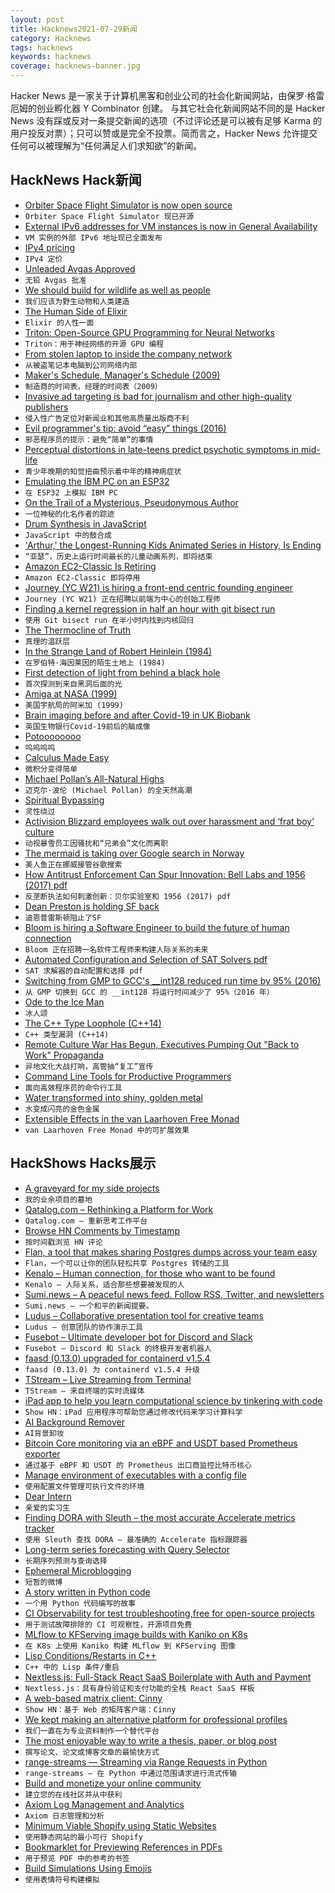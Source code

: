 ```yaml
---
layout: post
title: Hacknews2021-07-29新闻
category: Hacknews
tags: hacknews
keywords: hacknews
coverage: hacknews-banner.jpg
---
```


Hacker News 是一家关于计算机黑客和创业公司的社会化新闻网站，由保罗·格雷厄姆的创业孵化器 Y Combinator 创建。
与其它社会化新闻网站不同的是 Hacker News 没有踩或反对一条提交新闻的选项（不过评论还是可以被有足够 Karma 的用户投反对票）；只可以赞或是完全不投票。简而言之，Hacker News 允许提交任何可以被理解为“任何满足人们求知欲”的新闻。

## HackNews Hack新闻


- [Orbiter Space Flight Simulator is now open source](https://www.orbiter-forum.com/threads/orbiter-is-now-open-source.40023/)
- `Orbiter Space Flight Simulator 现已开源`
- [External IPv6 addresses for VM instances is now in General Availability](https://cloud.google.com/vpc/docs/release-notes#July_20_2021)
- `VM 实例的外部 IPv6 地址现已全面发布`
- [IPv4 pricing](https://docs.hetzner.com/general/others/ipv4-pricing/)
- `IPv4 定价`
- [Unleaded Avgas Approved](https://www.avweb.com/aviation-news/gami-awarded-long-awaited-stc-for-unleaded-100-octane-avgas/)
- `无铅 Avgas 批准`
- [We should build for wildlife as well as people](https://www.bbc.com/future/article/20210727-how-to-boost-biodiversity-and-attract-wildlife-to-your-home)
- `我们应该为野生动物和人类建造`
- [The Human Side of Elixir](https://akoutmos.com/post/betting-on-elixir/)
- `Elixir 的人性一面`
- [Triton: Open-Source GPU Programming for Neural Networks](https://www.openai.com/blog/triton/)
- `Triton：用于神经网络的开源 GPU 编程`
- [From stolen laptop to inside the company network](https://dolosgroup.io/blog/2021/7/9/from-stolen-laptop-to-inside-the-company-network)
- `从被盗笔记本电脑到公司网络内部`
- [Maker's Schedule, Manager's Schedule (2009)](http://www.paulgraham.com/makersschedule.html)
- `制造商的时间表，经理的时间表（2009）`
- [Invasive ad targeting is bad for journalism and other high-quality publishers](https://www.ethicalads.io/blog/2021/05/how-invasive-ad-targeting-is-bad-for-journalism-and-other-high-quality-publishers/)
- `侵入性广告定位对新闻业和其他高质量出版商不利`
- [Evil programmer's tip: avoid “easy” things (2016)](http://yosefk.com/blog/evil-tip-avoid-easy-things.html)
- `邪恶程序员的提示：避免“简单”的事情`
- [Perceptual distortions in late-teens predict psychotic symptoms in mid-life](https://www.binghamton.edu/news/story/3179/early-signs-perceptual-distortions-in-late-teens-predict-psychotic-symptoms-in-mid-life)
- `青少年晚期的知觉扭曲预示着中年的精神病症状`
- [Emulating the IBM PC on an ESP32](https://hackaday.com/2021/07/28/emulating-the-ibm-pc-on-an-esp32/)
- `在 ESP32 上模拟 IBM PC`
- [On the Trail of a Mysterious, Pseudonymous Author](https://www.newyorker.com/books/page-turner/on-the-trail-of-a-mysterious-pseudonymous-author)
- `一位神秘的化名作者的踪迹`
- [Drum Synthesis in JavaScript](https://www.nickwritesablog.com/drum-synthesis-in-javascript/)
- `JavaScript 中的鼓合成`
- ['Arthur,' the Longest-Running Kids Animated Series in History, Is Ending](https://text.npr.org/1021687616)
- `“亚瑟”，历史上运行时间最长的儿童动画系列，即将结束`
- [Amazon EC2-Classic Is Retiring](https://aws.amazon.com/blogs/aws/ec2-classic-is-retiring-heres-how-to-prepare/)
- `Amazon EC2-Classic 即将停用`
- [Journey (YC W21) is hiring a front-end centric founding engineer](https://jny.journey.io/p/3acc112064fc4edcbb222800198827c2?email=hnjob@yc.com)
- `Journey (YC W21) 正在招聘以前端为中心的创始工程师`
- [Finding a kernel regression in half an hour with git bisect run](https://ldpreload.com/blog/git-bisect-run)
- `使用 Git bisect run 在半小时内找到内核回归`
- [The Thermocline of Truth](https://robm.me.uk/2021/04/thermocline-of-truth/)
- `真理的温跃层`
- [In the Strange Land of Robert Heinlein (1984)](https://www.washingtonpost.com/archive/lifestyle/1984/09/05/in-the-strange-land-of-robert-heinlein/b7a2ee22-0a6e-4c29-8fc1-88b3e68ec08c/)
- `在罗伯特·海因莱因的陌生土地上 (1984)`
- [First detection of light from behind a black hole](https://news.stanford.edu/2021/07/28/first-detection-light-behind-black-hole/)
- `首次探测到来自黑洞后面的光`
- [Amiga at NASA (1999)](http://obligement.free.fr/articles_traduction/amiganasa_en.php)
- `美国宇航局的阿米加 (1999)`
- [Brain imaging before and after Covid-19 in UK Biobank](https://www.medrxiv.org/content/10.1101/2021.06.11.21258690v2)
- `英国生物银行Covid-19前后的脑成像`
- [Potoooooooo](https://en.wikipedia.org/wiki/Potoooooooo)
- `呜呜呜呜`
- [Calculus Made Easy](https://calculusmadeeasy.org/)
- `微积分变得简单`
- [Michael Pollan’s All-Natural Highs](https://newrepublic.com/article/163038/michael-pollans-natural-highs-mind-plants-book)
- `迈克尔·波伦 (Michael Pollan) 的全天然高潮`
- [Spiritual Bypassing](https://www.robertmasters.com/2013/04/29/spiritual-bypassing/)
- `灵性绕过`
- [Activision Blizzard employees walk out over harassment and ‘frat boy’ culture](https://www.theguardian.com/us-news/2021/jul/28/activision-blizzard-walkout-allegations-harassment-frat-boy-culture)
- `动视暴雪员工因骚扰和“兄弟会”文化而离职`
- [The mermaid is taking over Google search in Norway](https://alexskra.com/blog/the-mermaid-is-taking-over-google-search-in-norway/)
- `美人鱼正在挪威接管谷歌搜索`
- [How Antitrust Enforcement Can Spur Innovation: Bell Labs and 1956 (2017) pdf](https://economics.yale.edu/sites/default/files/how_antitrust_enforcement.pdf)
- `反垄断执法如何刺激创新：贝尔实验室和 1956 (2017) pdf`
- [Dean Preston is holding SF back](https://www.ebar.com/news/news//302315)
- `迪恩普雷斯顿阻止了SF`
- [Bloom is hiring a Software Engineer to build the future of human connection](item?id=27991593)
- `Bloom 正在招聘一名软件工程师来构建人际关系的未来`
- [Automated Configuration and Selection of SAT Solvers pdf](https://www.cs.ubc.ca/~kevinlb/papers/2021-SAT-handbook-chapter.pdf)
- `SAT 求解器的自动配置和选择 pdf`
- [Switching from GMP to GCC's __int128 reduced run time by 95% (2016)](https://www.nu42.com/2016/01/excellent-optimization-story.html)
- `从 GMP 切换到 GCC 的 __int128 将运行时间减少了 95%（2016 年）`
- [Ode to the Ice Man](https://www.messynessychic.com/2021/07/23/ode-to-the-ice-man/)
- `冰人颂`
- [The C++ Type Loophole (C++14)](http://alexpolt.github.io/type-loophole.html)
- `C++ 类型漏洞 (C++14)`
- [Remote Culture War Has Begun, Executives Pumping Out "Back to Work" Propaganda](https://ez.substack.com/p/the-remote-culture-war-has-begun)
- `异地文化大战打响，高管抽“复工”宣传`
- [Command Line Tools for Productive Programmers](https://earthly.dev/blog/command-line-tools/)
- `面向高效程序员的命令行工具`
- [Water transformed into shiny, golden metal](https://www.nature.com/articles/d41586-021-02065-w)
- `水变成闪亮的金色金属`
- [Extensible Effects in the van Laarhoven Free Monad](https://aaronlevin.ca/post/136494428283/extensible-effect-stacks-in-the-van-laarhoven-free)
- `van Laarhoven Free Monad 中的可扩展效果`


## HackShows Hacks展示

- [ A graveyard for my side projects](https://hackyexperiments.vercel.app/)
- `我的业余项目的墓地`
- [ Qatalog.com – Rethinking a Platform for Work](https://qatalog.com/)
- `Qatalog.com – 重新思考工作平台`
- [ Browse HN Comments by Timestamp](https://github.com/fctorial/hn_sort_comments)
- `按时间戳浏览 HN 评论`
- [ Flan, a tool that makes sharing Postgres dumps across your team easy](https://github.com/sdelements/flan)
- `Flan，一个可以让你的团队轻松共享 Postgres 转储的工具`
- [ Kenalo – Human connection, for those who want to be found](https://kenalo.com/)
- `Kenalo – 人际关系，适合那些想要被发现的人`
- [ Sumi.news – A peaceful news feed. Follow RSS, Twitter, and newsletters](https://sumi.news)
- `Sumi.news – 一个和平的新闻提要。`
- [ Ludus – Collaborative presentation tool for creative teams](https://ludus.one)
- `Ludus – 创意团队的协作演示工具`
- [ Fusebot – Ultimate developer bot for Discord and Slack](https://github.com/fusebit/fusebot/)
- `Fusebot – Discord 和 Slack 的终极开发者机器人`
- [ faasd (0.13.0) upgraded for containerd v1.5.4](https://github.com/openfaas/faasd/releases/tag/0.13.0)
- `faasd (0.13.0) 为 containerd v1.5.4 升级`
- [ TStream – Live Streaming from Terminal](https://github.com/qnkhuat/tstream)
- `TStream – 来自终端的实时流媒体`
- [ iPad app to help you learn computational science by tinkering with code](https://tinkerstellar.com)
- `Show HN：iPad 应用程序可帮助您通过修改代码来学习计算科学`
- [ AI Background Remover](https://www.photoroom.com/background-remover/)
- `AI背景卸妆`
- [ Bitcoin Core monitoring via an eBPF and USDT based Prometheus exporter](https://bitcoind.observer/d/IAeYpfWnz/home?orgId=1&refresh=30s&sr=hn)
- `通过基于 eBPF 和 USDT 的 Prometheus 出口商监控比特币核心`
- [ Manage environment of executables with a config file](https://github.com/blurgyy/bagex)
- `使用配置文件管理可执行文件的环境`
- [ Dear Intern](https://dearintern.net)
- `亲爱的实习生`
- [ Finding DORA with Sleuth – the most accurate Accelerate metrics tracker](https://www.sleuth.io)
- `使用 Sleuth 查找 DORA – 最准确的 Accelerate 指标跟踪器`
- [ Long-term series forecasting with Query Selector](https://github.com/moraieu/query-selector)
- `长期序列预测与查询选择`
- [ Ephemeral Microblogging](https://fadd.io)
- `短暂的微博`
- [ A story written in Python code](https://www.amazon.com/Day-Code-Python-Illustrated-Beginners/dp/1735907944)
- `一个用 Python 代码编写的故事`
- [ CI Observability for test troubleshooting,free for open-source projects](https://foresight.thundra.live/testruns)
- `用于测试故障排除的 CI 可观察性，开源项目免费`
- [ MLflow to KFServing image builds with Kaniko on K8s](https://chassis.ml/)
- `在 K8s 上使用 Kaniko 构建 MLflow 到 KFServing 图像`
- [ Lisp Conditions/Restarts in C++](https://github.com/leonard-stross/conditions)
- `C++ 中的 Lisp 条件/重启`
- [ Nextless.js: Full-Stack React SaaS Boilerplate with Auth and Payment](https://nextlessjs.com)
- `Nextless.js：具有身份验证和支付功能的全栈 React SaaS 样板`
- [ A web-based matrix client: Cinny](https://github.com/ajbura/cinny/releases/tag/v1.0.0)
- `Show HN：基于 Web 的矩阵客户端：Cinny`
- [ We kept making an alternative platform for professional profiles](https://read.cv/cv/B3N1GcOjWapaIZy8pNkV)
- `我们一直在为专业资料制作一个替代平台`
- [ The most enjoyable way to write a thesis, paper, or blog post](https://www.monsterwriter.app/)
- `撰写论文、论文或博客文章的最愉快方式`
- [ range-streams — Streaming via Range Requests in Python](https://github.com/lmmx/range-streams)
- `range-streams — 在 Python 中通过范围请求进行流式传输`
- [ Build and monetize your online community](https://discoflip.com)
- `建立您的在线社区并从中获利`
- [ Axiom Log Management and Analytics](https://axiom.co)
- `Axiom 日志管理和分析`
- [ Minimum Viable Shopify using Static Websites](https://perspect.com/demo)
- `使用静态网站的最小可行 Shopify`
- [ Bookmarklet for Previewing References in PDFs](https://github.com/belinghy/PDFRefPreview)
- `用于预览 PDF 中的参考的书签`
- [ Build Simulations Using Emojis](https://simoji.pub/index.html#example%20fire)
- `使用表情符号构建模拟`

